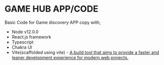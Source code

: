 # GAME HUB APP/CODE

Basic Code for Game discovery APP copy with;

- Node v12.0.0
- React.js framework
- Typescript
- Chakra UI
- Vite(scaffolded using vite) - [A build tool that aims to provide a faster and leaner development experience for modern web projects.](https://vitejs.dev/guide/)
